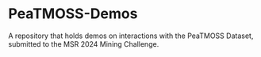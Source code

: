 # PeaTMOSS-Demos
A repository that holds demos on interactions with the PeaTMOSS Dataset, submitted to the MSR 2024 Mining Challenge.

